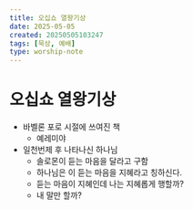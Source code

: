 ```yaml
---
title: 오십쇼 열왕기상
date: 2025-05-05
created: 20250505103247
tags: [묵상, 예배]
type: worship-note
---
```


# 오십쇼 열왕기상

* 바벨론 포로 시절에 쓰여진 책
	* 예레미야
* 일천번제 후 나타나신 하나님
	* 솔로몬이 듣는 마음을 달라고 구함
	* 하나님은 이 듣는 마음을 지혜라고 칭하신다.
	* 듣는 마음이 지혜인데 나는 지혜롭게 행할까?
	* 내 말만 할까?